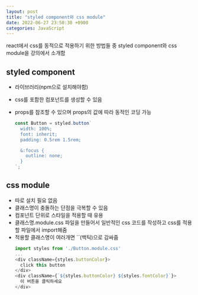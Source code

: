 ```yaml
---
layout: post
title: "styled component와 css module"
date: 2022-06-27 23:50:30 +0900
categories: JavaScript
---
```


react에서 css를 동적으로 적용하기 위한 방법들 중 styled component와 css module을 강의에서 소개함

## styled component

- 라이브러리(npm으로 설치해야함)
- css를 포함한 컴포넌트를 생성할 수 있음
- props를 참조할 수 있으며 props의 값에 따라 동적인 코딩 가능

  ```js
  const Button = styled.button`
    width: 100%;
    font: inherit;
    padding: 0.5rem 1.5rem;

    &:focus {
      outline: none;
    }
  `;
  ```

## css module

- 따로 설치 필요 없음
- 클래스명이 충돌하는 단점을 극복할 수 있음
- 컴포넌트 단위로 스타일을 적용할 때 유용
- 클래스명.module.css 파일을 만들어서 일반적인 css 코드를 작성하고 css를 적용할 파일에서 import해줌
- 적용할 클래스명이 여러개면 ``(백틱)으로 감싸줌
  ```js
  import styles from './Button.module.css'
  ...
  <div className={styles.buttonColor}>
    click this button
  </div>
  <div className={`${styles.buttonColor} ${styles.fontColor}`}>
    이 버튼을 클릭하세요
  </div>
  ```
